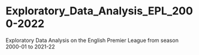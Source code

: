 # Exploratory_Data_Analysis_EPL_2000-2022
Exploratory Data Analysis on the English Premier League from season 2000-01 to 2021-22
